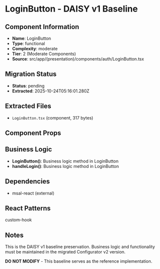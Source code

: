 # LoginButton - DAISY v1 Baseline

## Component Information

- **Name**: LoginButton
- **Type**: functional
- **Complexity**: moderate
- **Tier**: 2 (Moderate Components)
- **Source**: src/app/(presentation)/components/auth/LoginButton.tsx

## Migration Status

- **Status**: pending
- **Extracted**: 2025-10-24T05:16:01.280Z

## Extracted Files

- `LoginButton.tsx` (component, 317 bytes)

## Component Props



## Business Logic

- **LoginButton()**: Business logic method in LoginButton
- **handleLogin()**: Business logic method in LoginButton

## Dependencies

- msal-react (external)

## React Patterns

custom-hook

## Notes

This is the DAISY v1 baseline preservation. Business logic and functionality
must be maintained in the migrated Configurator v2 version.

**DO NOT MODIFY** - This baseline serves as the reference implementation.
